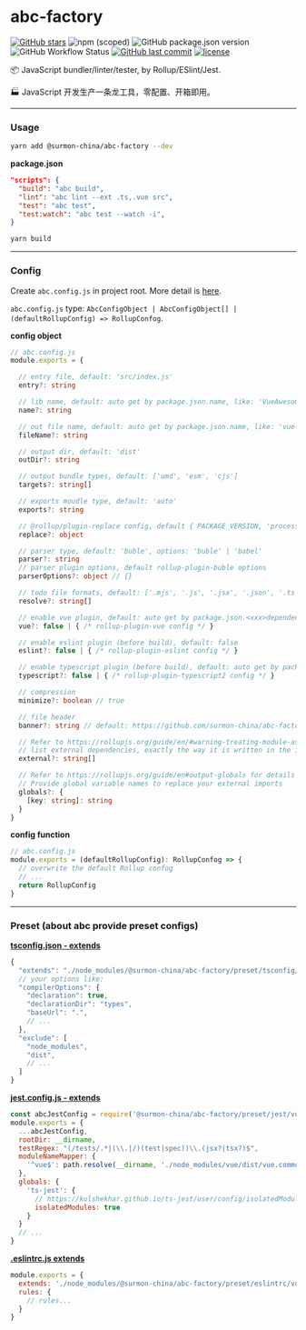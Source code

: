 # abc-factory

[![GitHub stars](https://img.shields.io/github/stars/surmon-china/abc-factory.svg?style=for-the-badge)](https://github.com/surmon-china/abc-factory/stargazers)
![npm (scoped)](https://img.shields.io/npm/v/@surmon-china/abc-factory?style=for-the-badge)
![GitHub package.json version](https://img.shields.io/github/package-json/v/surmon-china/abc-factory?label=GPR&style=for-the-badge)
![GitHub Workflow Status](https://img.shields.io/github/workflow/status/surmon-china/abc-factory/Publish?label=publish&style=for-the-badge)
[![GitHub last commit](https://img.shields.io/github/last-commit/google/skia.svg?style=for-the-badge)](https://github.com/surmon-china/abc-factory)
[![license](https://img.shields.io/github/license/mashape/apistatus.svg?style=for-the-badge)](https://github.com/surmon-china/abc-factory)

📦 JavaScript bundler/linter/tester, by Rollup/ESlint/Jest.

🏭 JavaScript 开发生产一条龙工具，零配置、开箱即用。

---

### Usage

```bash
yarn add @surmon-china/abc-factory --dev
```

**package.json**
```json
"scripts": {
  "build": "abc build",
  "lint": "abc lint --ext .ts,.vue src",
  "test": "abc test",
  "test:watch": "abc test --watch -i",
}
```

```bash
yarn build
```

---

### Config

Create `abc.config.js` in project root. More detail is [here](https://github.com/surmon-china/abc-factory/blob/master/lib/default.js).

`abc.config.js` type: `AbcConfigObject | AbcConfigObject[] | (defaultRollupConfig) => RollupConfog`.

**config object**
```ts
// abc.config.js
module.exports = {

  // entry file, default: 'src/index.js'
  entry?: string

  // lib name, default: auto get by package.json.name, like: 'VueAwesomeSwiper'
  name?: string

  // out file name, default: auto get by package.json.name, like: 'vue-awesome-swiper'
  fileName?: string

  // output dir, default: 'dist'
  outDir?: string

  // output bundle types, default: ['umd', 'esm', 'cjs']
  targets?: string[]

  // exports moudle type, default: 'auto'
  exports?: string

  // @rollup/plugin-replace config, default { PACKAGE_VERSION, 'process.env.NODE_ENV' }
  replace?: object

  // parser type, default: 'buble', options: 'buble' | 'babel'
  parser?: string
  // parser plugin options, default rollup-plugin-buble options
  parserOptions?: object // {}

  // todo file formats, default: ['.mjs', '.js', '.jsx', '.json', '.ts']
  resolve?: string[]

  // enable vue plugin, default: auto get by package.json.<xxx>dependencies
  vue?: false | { /* rollup-plugin-vue config */ }

  // enable eslint plugin (before build), default: false
  eslint?: false | { /* rollup-plugin-eslint config */ }

  // enable typescript plugin (before build), default: auto get by package.json.dependencies
  typescript?: false | { /* rollup-plugin-typescript2 config */ }

  // compression
  minimize?: boolean // true

  // file header
  banner?: string // default: https://github.com/surmon-china/abc-factory/blob/master/lib/default.js#L18

  // Refer to https://rollupjs.org/guide/en/#warning-treating-module-as-external-dependency
  // list external dependencies, exactly the way it is written in the import statement.
  external?: string[]

  // Refer to https://rollupjs.org/guide/en#output-globals for details
  // Provide global variable names to replace your external imports
  globals?: {
    [key: string]: string
  }
}
```

**config function**
```ts
// abc.config.js
module.exports = (defaultRollupConfig): RollupConfog => {
  // overwrite the default Rollup confog
  // ...
  return RollupConfig
}
```

---

### Preset (about abc provide preset configs)

**[tsconfig.json - extends](https://www.typescriptlang.org/tsconfig#extends)**

```js
{
  "extends": "./node_modules/@surmon-china/abc-factory/preset/tsconfig/vue",
  // your options like:
  "compilerOptions": {
    "declaration": true,
    "declarationDir": "types",
    "baseUrl": ".",
    // ...
  },
  "exclude": [
    "node_modules",
    "dist",
    // ...
  ]
}
```

**[jest.config.js - extends](https://jestjs.io/docs/en/configuration)**

```js
const abcJestConfig = require('@surmon-china/abc-factory/preset/jest/vue.typescript')
module.exports = {
  ...abcJestConfig,
  rootDir: __dirname,
  testRegex: "(/tests/.*|(\\.|/)(test|spec))\\.(jsx?|tsx?)$",
  moduleNameMapper: {
    '^vue$': path.resolve(__dirname, './node_modules/vue/dist/vue.common.js'),
  },
  globals: {
    'ts-jest': {
      // https://kulshekhar.github.io/ts-jest/user/config/isolatedModules
      isolatedModules: true
    }
  }
  // ...
}
```

**[.eslintrc.js  extends](https://eslint.org/docs/user-guide/configuring#extending-configuration-files)**

```js
module.exports = {
  extends: './node_modules/@surmon-china/abc-factory/preset/eslintrc/vue.typescript',
  rules: {
    // rules...
  }
}
```
